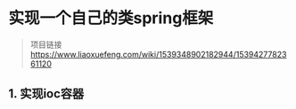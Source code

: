 # 实现一个自己的类spring框架
>项目链接 https://www.liaoxuefeng.com/wiki/1539348902182944/1539427782361120    

## 1. 实现ioc容器

